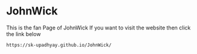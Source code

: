 # JohnWick
<p>This is the fan Page of JohnWick If you want to visit the website then click the link below</p>

```
https://sk-upadhyay.github.io/JohnWick/
```
